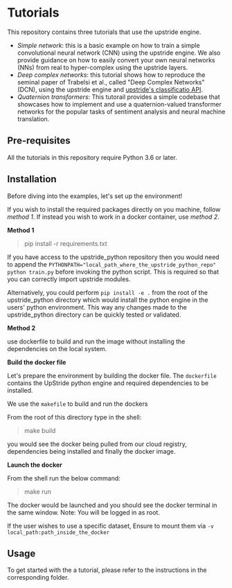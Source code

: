 # Tutorials

This repository contains three tutorials that use the upstride engine. 
* *Simple network*: this is a basic example on how to train a simple convolutional neural network (CNN) using the upstride engine. We also provide guidance on how to easily convert your own neural networks (NNs) from real to hyper-complex using the upstride layers.
* *Deep complex networks*: this tutorial shows how to reproduce the seminal paper of Trabelsi et al., called "Deep Complex Networks" (DCN), using the upstride engine and [upstride's classificatio API](https://github.com/UpStride/classification-api).
* *Quaternion transformers*: This tutorail provides a simple codebase that showcases how to implement and use a quaternion-valued transformer networks for the popular tasks of sentiment analysis and neural machine translation.

## Pre-requisites

All the tutorials in this repository require Python 3.6 or later.

## Installation 

Before diving into the examples, let's set up the environment! 

If you wish to install the required packages directly on you machine, follow *method 1*. If instead you wish to work in a docker container, use *method 2*.

__Method 1__ 

> pip install -r requirements.txt


If you have access to the upstride_python repository then you would need to append the `PYTHONPATH="local_path_where_the_upstride_python_repo" python train.py` before invoking the python script. This is required so that you can correctly import upstride modules. 

Alternatively, you could perform `pip install -e .` from the root of the upstride_python directory which would install the python engine in the users' python environment. This way any changes made to the upstride_python directory can be quickly tested or validated.

__Method 2__

use dockerfile to build and run the image without installing the dependencies on the local system. 

__Build the docker file__

Let's prepare the environment by building the docker file. 
The `dockerfile` contains the UpStride python engine and required dependencies to be installed.

We use the `makefile` to build and run the dockers

From the root of this directory type in the shell:
> make build

you would see the docker being pulled from our cloud registry, dependencies being installed and finally the docker image.

__Launch the docker__

From the shell run the below command:
> make run

The docker would be launched and you should see the docker terminal in the same window. Note: You will be logged in as root. 

If the user wishes to use a specific dataset, Ensure to mount them via `-v local_path:path_inside_the_docker` 


## Usage

To get started with the a tutorial, please refer to the instructions in the corresponding folder.
